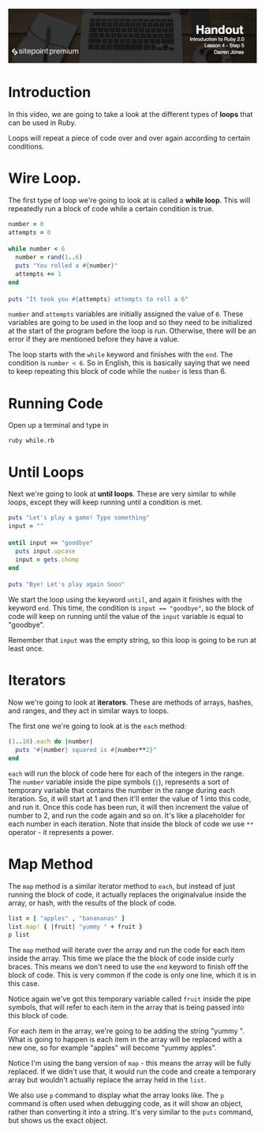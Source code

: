 ![](headings/4.5.png)

# Introduction

In this video, we are going to take a look at the different types of **loops** that can be used in Ruby.

Loops will repeat a piece of code over and over again according to certain conditions.

# Wire Loop.

The first type of loop we're going to look at is called a **while loop**. This will repeatedly run a block of code while a certain condition is true.

```ruby
number = 0
attempts = 0

while number < 6
  number = rand(1..6)
  puts "You rolled a #{number}"
  attempts += 1
end

puts "It took you #{attempts} attempts to roll a 6"
```

`number` and `attempts` variables are initially assigned the value of `0`. These variables are going to be used in the loop and so they need to be initialized at the start of the program before the loop is run. Otherwise, there will be an error if they are mentioned before they have a value.

The loop starts with the `while` keyword and finishes with the `end`. The condition is `number < 6`. So in English, this is basically saying that we need to keep repeating this block of code while the `number` is less than 6.

# Running Code

Open up a terminal and type in

```
ruby while.rb
```

# Until Loops

Next we're going to look at **until loops**. These are very similar to while loops, except they will keep running until a condition is met.

```ruby
puts "Let's play a game! Type something"
input = ""

until input == "goodbye"
  puts input.upcase
  input = gets.chomp
end

puts "Bye! Let's play again Soon"
```

We start the loop using the keyword `until`, and again it finishes with the keyword `end`. This time, the condition is `input == "goodbye"`, so the block of code will keep on running until the value of the `input` variable is equal to "goodbye".

Remember that `input` was the empty string, so this loop is going to be run at least once.

# Iterators

Now we're going to look at **iterators**. These are methods of arrays, hashes, and ranges, and they act in similar ways to loops.

The first one we're going to look at is the `each` method:

```ruby
(1..10).each do |number|
  puts "#{number} squared is #{number**2}"
end
```

`each` will run the block of code here for each of the integers in the range. The `number` variable inside the pipe symbols (`|`), represents a sort of temporary variable that contains the number in the range during each iteration. So, it will start at 1 and then it'll enter the value of 1 into this code, and run it. Once this code has been run, it will then increment the value of number to 2, and run the code again and so on. It's like a placeholder for each number in each iteration. Note that inside the block of code we use `**` operator - it represents a power.

# Map Method

The `map` method is a similar iterator method to `each`, but instead of just running the block of code, it actually replaces the originalvalue inside the array, or hash, with the results of the block of code.

```ruby
list = [ "apples" , "banananas" ]
list.map! { |fruit| "yummy " + fruit }
p list
```

The `map` method will iterate over the array and run the code for each item inside the array. This time we place the the block of code inside curly braces. This means we don't need to use the `end` keyword to finish off the block of code. This is very common if the code is only one line, which it is in this case.

Notice again we've got this temporary variable called `fruit` inside the pipe symbols, that will refer to each item in the array that is being passed into this block of code.

For each item in the array, we're going to be adding the string "yummy ". What is going to happen is each item in the array will be replaced with a new one, so for example "apples" will become "yummy apples".

Notice I'm using the bang version of `map` - this means the array will be fully replaced. If we didn't use that, it would run the code and create a temporary array but wouldn't actually replace the array held in the `list`.

We also use `p` command to display what the array looks like. The `p` command is often used when debugging code, as it will show an object, rather than converting it into a string. It's very similar to the `puts` command, but shows us the exact object.